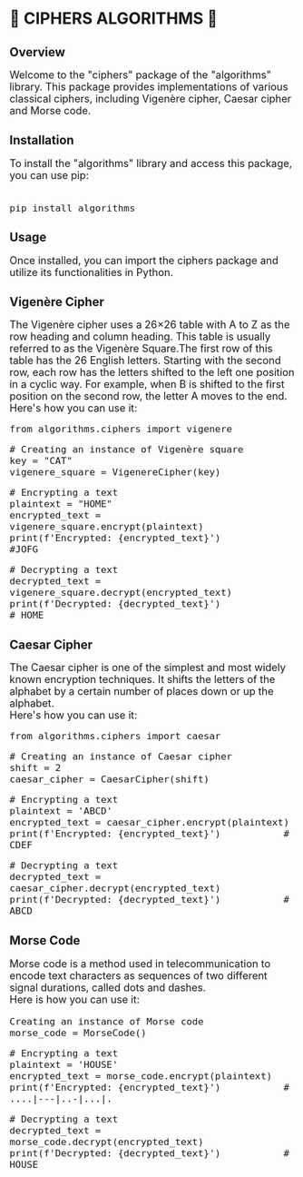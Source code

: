 # 🔐 CIPHERS ALGORITHMS 🔐
## Overview
<font size="+1">
Welcome to the "ciphers" package of the "algorithms" library. This package
provides implementations of various classical ciphers, including 
Vigenère cipher, Caesar cipher and Morse code.
</font>

## Installation
<font size="+1">
To install the "algorithms" library and access this package, you can use pip:<br>
<br>
  
```
pip install algorithms
```

</font>

## Usage
<font size="+1">
Once installed, you can import the ciphers package and utilize its functionalities in Python. 
</font>

## Vigenère Cipher
<font size="+1">
The Vigenère cipher uses a 26×26 table with A to Z as the row heading and column heading. This table
is usually referred to as the Vigenère Square.The first row of this table has the 26
English letters. Starting with the second row, each row has the letters 
shifted to the left one position in a cyclic way. For example, when B is shifted to 
the first position on the second row, the letter A moves to the end.<br>
Here's how you can use it:
<br>
  
```
from algorithms.ciphers import vigenere
```

```
# Creating an instance of Vigenère square
key = "CAT" 
vigenere_square = VigenereCipher(key)
```

```
# Encrypting a text
plaintext = "HOME"
encrypted_text = vigenere_square.encrypt(plaintext)
print(f'Encrypted: {encrypted_text}')              #JOFG
```
```
# Decrypting a text
decrypted_text = vigenere_square.decrypt(encrypted_text)
print(f'Decrypted: {decrypted_text}')             # HOME
```

</font>

## Caesar Cipher 
<font size="+1">
The Caesar cipher is one of the simplest and most widely 
known encryption techniques. It shifts the letters of the alphabet by a certain 
number of places down or up the alphabet.<br>
Here's how you can use it:

```
from algorithms.ciphers import caesar
```

```
# Creating an instance of Caesar cipher
shift = 2
caesar_cipher = CaesarCipher(shift)
```
```
# Encrypting a text
plaintext = 'ABCD'
encrypted_text = caesar_cipher.encrypt(plaintext)
print(f'Encrypted: {encrypted_text}')           # CDEF
```
```
# Decrypting a text
decrypted_text = caesar_cipher.decrypt(encrypted_text)
print(f'Decrypted: {decrypted_text}')           # ABCD
```
</font>

## Morse Code
<font size="+1">

Morse code is a method used in telecommunication to encode text characters 
as sequences of two different signal durations, called dots and dashes.<br>
Here is how you can use it:<br>
```
Creating an instance of Morse code
morse_code = MorseCode()
```
```
# Encrypting a text
plaintext = 'HOUSE'
encrypted_text = morse_code.encrypt(plaintext)
print(f'Encrypted: {encrypted_text}')           #  ....|---|..-|...|.
```
```
# Decrypting a text
decrypted_text = morse_code.decrypt(encrypted_text)
print(f'Decrypted: {decrypted_text}')           # HOUSE
```
</font>
